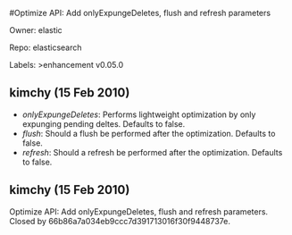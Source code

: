 #Optimize API: Add onlyExpungeDeletes, flush and refresh parameters

Owner: elastic

Repo: elasticsearch

Labels: >enhancement v0.05.0 

## kimchy (15 Feb 2010)

- _onlyExpungeDeletes_: Performs lightweight optimization by only expunging pending deltes. Defaults to false.
- _flush_: Should a flush be performed after the optimization. Defaults to false.
- _refresh_: Should a refresh be performed after the optimization. Defaults to false.


## kimchy (15 Feb 2010)

Optimize API: Add onlyExpungeDeletes, flush and refresh parameters. Closed by 66b86a7a034eb9ccc7d391713016f30f9448737e.


